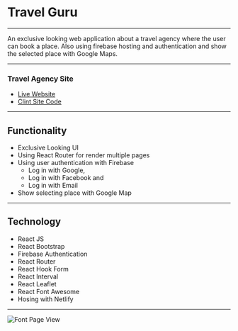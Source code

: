 # Travel Guru
---
An exclusive looking web application about a travel agency where the user can book a place. Also using firebase hosting and authentication and show the selected place with Google Maps.
***
### Travel Agency Site
- [Live Website](https://travel-guru-4fab6.web.app/ "Click For View Live Site")
- [Clint Site Code](https://github.com/MinhazulHasan/travel-guru "Click For View Clint Site Code")
***
## Functionality
- Exclusive Looking UI
- Using React Router for render multiple pages
- Using user authentication with Firebase
    - Log in with Google, 
    - Log in with Facebook and
    - Log in with Email
- Show selecting place with Google Map

***
## Technology
- React JS
- React Bootstrap
- Firebase Authentication
- React Router
- React Hook Form
- React Interval
- React Leaflet
- React Font Awesome
- Hosing with Netlify
***
![Font Page View](https://i.ibb.co/B6FcXMF/Travel-Guru.png)
